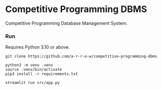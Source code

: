 # Competitive Programming DBMS

Competitive Programming Database Management System.

### Run

Requires Python 3.10 or above.

```
git clone https://github.com/a-r-r-o-w/competitive-programming-dbms

python3 -m venv .venv
source .venv/bin/activate
pip3 install -r requirements.txt

streamlit run src/app.py
```
